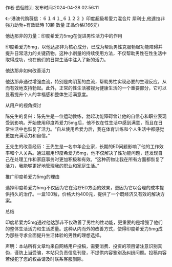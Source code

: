 <p>作者:茁徊练汕 发布时间:2024-04-28 02:56:11</p>
<p>《✅港澳代购薇信：６１４１_６１２２ 》印度超級希愛力混合片 犀利士,他達拉非 強力助勃+有效延時 10顆 數量 正品价格(166元) </p>
									<p>他达那非的力量：印度希爱力5mg在促进男性活力中的作用</p><p></p><p>印度希爱力5mg，以他达那非为核心成分，已成为帮助男性克服勃起功能障碍并提升日常活力的关键药物。这种小剂量的持续使用方法，不仅帮助男性在性生活中取得成功，也在他们的日常生活中注入了新的活力。</p><p></p><p>他达那非如何改善活力</p><p></p><p>他达那非通过增强血流，特别是向阴茎的血流，帮助男性实现必要的生理反应，从而有效地支持勃起。此外，正常的性生活被视为健康生活的一个重要部分，它可以显著提升个人的幸福感和整体生活满意度。</p><p></p><p>从用户的视角探讨</p><p></p><p>陈先生的复兴：陈先生是一位运动教练，勃起功能障碍曾让他的自信心和职业表现受到影响。开始使用印度希爱力5mg后，他不仅在性生活中感到满意，而且在日常生活中也恢复了活力。“自从使用希爱力后，我在体育训练和个人生活中都感觉更加充满活力和自信。”</p><p></p><p>王先生的改善经历：王先生是一名中年企业家，长期的ED问题影响了他的工作效率和个人关系。通过服用印度希爱力5mg，他不仅解决了性功能问题，还发现自己在处理工作和家庭事务时更加积极和有效。“这种药物让我在所有方面都恢复了活力，我能够更好地管理我的职业和家庭生活。”</p><p></p><p>推广印度希爱力5mg的理由</p><p></p><p>选择印度希爱力5mg不仅因为它在治疗ED方面的效果，更因为它以合理的成本提供持久的治疗。一盒100粒，价格大约400元，提供了一个既经济又有效的解决方案。</p><p></p><p>总结</p><p></p><p>印度希爱力5mg通过他达那非不仅改善了男性的性功能，更重要的是增强了他们的整体生活活力和生活质量。这种从内而外的改善方式，使得印度希爱力5mg成为那些寻求全面提升生活体验的男性的理想选择。</p>				声明：本站所有文章均来自网络用户投稿，需要消费、投资的项目请注意识别真伪，谨防上当受骗，本站只负责信息刊登，不提供内容鉴别及纠纷问题。投稿内容若侵犯了您的权益请及时联系客服删除。				
